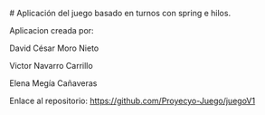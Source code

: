 ﻿﻿# Aplicación del juego basado en turnos con spring e hilos.

Aplicacion creada por:

David César Moro Nieto

Victor Navarro Carrillo

Elena Megía Cañaveras

Enlace al repositorio: https://github.com/Proyecyo-Juego/juegoV1
